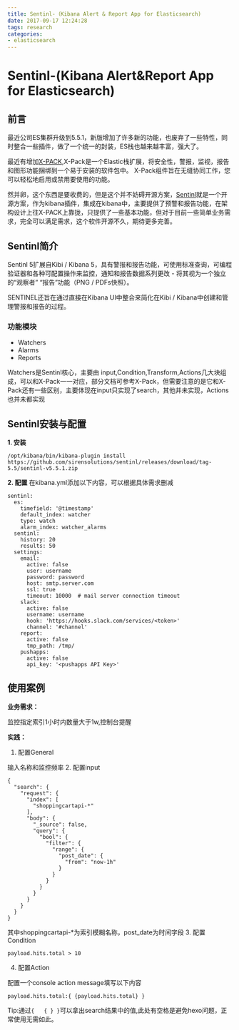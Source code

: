 ```yaml
---
title: Sentinl-（Kibana Alert & Report App for Elasticsearch)
date: 2017-09-17 12:24:28
tags: research
categories:
- elasticsearch
---
```

# Sentinl-(Kibana Alert&Report App for Elasticsearch)

## 前言
最近公司ES集群升级到5.5.1，新版增加了许多新的功能，也废弃了一些特性，同时整合一些插件，做了一个统一的封装，ES栈也越来越丰富，强大了。

最近有增加[X-PACK](https://www.elastic.co/guide/en/x-pack/current/xpack-introduction.html),X-Pack是一个Elastic栈扩展，将安全性，警报，监视，报告和图形功能捆绑到一个易于安装的软件包中。 X-Pack组件旨在无缝协同工作，您可以轻松地启用或禁用要使用的功能。

然并卵，这个东西是要收费的，但是这个并不妨碍开源方案，[Sentinl](https://github.com/sirensolutions/sentinl)就是一个开源方案，作为kibana插件，集成在kibana中，主要提供了预警和报告功能，在架构设计上往X-PACK上靠拢，只提供了一些基本功能，但对于目前一些简单业务需求，完全可以满足需求，这个软件开源不久，期待更多完善。
##  Sentinl简介
Sentinl 5扩展自Kibi / Kibana 5，具有警报和报告功能，可使用标准查询，可编程验证器和各种可配置操作来监控，通知和报告数据系列更改 - 将其视为一个独立的“观察者” “报告”功能（PNG / PDFs快照）。

SENTINEL还旨在通过直接在Kibana UI中整合来简化在Kibi / Kibana中创建和管理警报和报告的过程。


### 功能模块

- Watchers
- Alarms
- Reports


Watchers是Sentinl核心，主要由 input,Condition,Transform,Actions几大块组成，可以和X-Pack一一对应，部分文档可参考X-Pack，但需要注意的是它和X-Pack还有一些区别，主要体现在input只实现了search，其他并未实现，Actions也并未都实现

##  Sentinl安装与配置

**1. 安装**
```
/opt/kibana/bin/kibana-plugin install https://github.com/sirensolutions/sentinl/releases/download/tag-5.5/sentinl-v5.5.1.zip
```
**2. 配置**
在kibana.yml添加以下内容，可以根据具体需求删减
```
sentinl:
  es:
    timefield: '@timestamp'
    default_index: watcher
    type: watch
    alarm_index: watcher_alarms
  sentinl:
    history: 20
    results: 50
  settings:
    email:
      active: false
      user: username
      password: password
      host: smtp.server.com
      ssl: true
      timeout: 10000  # mail server connection timeout
    slack:
      active: false
      username: username
      hook: 'https://hooks.slack.com/services/<token>'
      channel: '#channel'
    report:
      active: false
      tmp_path: /tmp/
    pushapps:
      active: false
      api_key: '<pushapps API Key>'  
```
##  使用案例


**业务需求：**

监控指定索引1小时内数量大于1w,控制台提醒

**实践：**

1. 配置General

输入名称和监控频率
2. 配置input

```
{
  "search": {
    "request": {
      "index": [
        "shoppingcartapi-*"
      ],
      "body": {
        "_source": false,
        "query": {
          "bool": {
            "filter": {
              "range": {
                "post_date": {
                  "from": "now-1h"
                }
              }
            }
          }
        }
      }
    }
  }
}
```
其中shoppingcartapi-*为索引模糊名称，post_date为时间字段
3. 配置Condition

```
payload.hits.total > 10
```
4. 配置Action

配置一个console action message填写以下内容
```
payload.hits.total:{ {payload.hits.total} }
```
Tip:通过```{   { } }```可以拿出search结果中的值,此处有空格是避免hexo问题，正常使用无需如此。